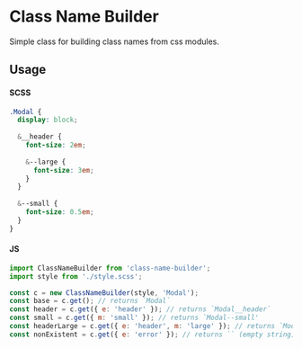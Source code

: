 # Class Name Builder
Simple class for building class names from css modules.

## Usage
#### SCSS
```scss
.Modal {
  display: block;
  
  &__header {
    font-size: 2em;
    
    &--large {
      font-size: 3em;
    }
  }
  
  &--small {
    font-size: 0.5em;
  }
}
```
#### JS
```js
import ClassNameBuilder from 'class-name-builder';
import style from './style.scss';

const c = new ClassNameBuilder(style, 'Modal');
const base = c.get(); // returns `Modal`
const header = c.get({ e: 'header' }); // returns `Modal__header`
const small = c.get({ m: 'small' }); // returns `Modal--small'
const headerLarge = c.get({ e: 'header', m: 'large' }); // returns `Modal__header--large`
const nonExistent = c.get({ e: 'error' }); // returns `` (empty string)
```
